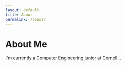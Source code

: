 ```yaml
---
layout: default
title: About
permalink: /about/
---
```


# About Me

I'm currently a Computer Engineering junior at Cornell...
